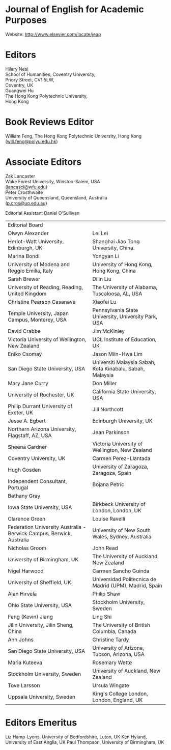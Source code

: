 # Journal of English for Academic Purposes

Website: http://www.elsevier.com/locate/jeap

# Editors

Hilary Nesi   
School of Humanities, Coventry University,   
Priory Street, CV1 5LW,   
Coventry, UK   
Guangwei Hu   
The Hong Kong Polytechnic University,   
Hong Kong

# Book Reviews Editor

William Feng, The Hong Kong Polytechnic University, Hong Kong (will.feng@polyu.edu.hk)

# Associate Editors

Zak Lancaster   
Wake Forest University, Winston-Salem, USA   
(lancasci@wfu.edu)   
Peter Crosthwaite   
University of Queensland, Queensland, Australia   
(p.cros@uq.edu.au)

Editorial Assistant Daniel O'Sullivan

<html><body><table><tr><td colspan="2">Editorial Board</td></tr><tr><td>Olwyn Alexander</td><td>Lei Lei</td></tr><tr><td>Heriot-Watt University, Edinburgh, UK</td><td>Shanghai Jiao Tong University, China.</td></tr><tr><td>Marina Bondi</td><td>Yongyan Li</td></tr><tr><td>University of Modena and Reggio Emilia, Italy</td><td>University of Hong Kong, Hong Kong, China</td></tr><tr><td>Sarah Brewer</td><td>Dilin Liu</td></tr><tr><td>University of Reading, Reading, United Kingdom</td><td>The University of Alabama, Tuscaloosa, AL, USA</td></tr><tr><td>Christine Pearson Casanave</td><td>Xiaofei Lu</td></tr><tr><td>Temple University, Japan Campus, Monterey, USA</td><td>Pennsylvania State University, University Park, USA</td></tr><tr><td>David Crabbe</td><td> Jim McKinley</td></tr><tr><td>Victoria University of Wellington, New Zealand</td><td>UCL Institute of Education, UK</td></tr><tr><td>Eniko Csomay</td><td> Jason Miin-Hwa Lim</td></tr><tr><td>San Diego State University, USA</td><td>Universiti Malaysia Sabah, Kota Kinabalu, Sabah, Malaysia</td></tr><tr><td>Mary Jane Curry</td><td>Don Miller</td></tr><tr><td>University of Rochester, UK</td><td>California State University, USA</td></tr><tr><td>Philip Durrant University of Exeter, UK</td><td>Jill Northcott</td></tr><tr><td>Jesse A. Egbert</td><td>Edinburgh University, UK</td></tr><tr><td>Northern Arizona University, Flagstaff, AZ, USA</td><td>Jean Parkinson</td></tr><tr><td>Sheena Gardner</td><td>Victoria University of Wellington, New Zealand</td></tr><tr><td>Coventry University, UK</td><td>Carmen Perez-Llantada</td></tr><tr><td>Hugh Gosden</td><td>University of Zaragoza, Zaragoza, Spain</td></tr><tr><td>Independent Consultant, Portugal</td><td>Bojana Petric</td></tr><tr><td>Bethany Gray</td><td></td></tr><tr><td>Iowa State University, USA</td><td>Birkbeck University of London, London, UK</td></tr><tr><td>Clarence Green</td><td>Louise Ravelli</td></tr><tr><td>Federation University Australia - Berwick Campus, Berwick, Australia</td><td>University of New South Wales, Sydney, Australia</td></tr><tr><td>Nicholas Groom</td><td>John Read</td></tr><tr><td>University of Birmingham, UK</td><td>The University of Auckland, New Zealand</td></tr><tr><td>Nigel Harwood</td><td>Carmen Sancho Guinda</td></tr><tr><td>University of Sheffield, UK.</td><td>Universidad Politecnica de Madrid (UPM), Madrid, Spain</td></tr><tr><td>Alan Hirvela</td><td>Philip Shaw</td></tr><tr><td>Ohio State University, USA</td><td>Stockholm University, Sweden</td></tr><tr><td>Feng (Kevin) Jiang</td><td>Ling Shi</td></tr><tr><td>Jilin University, Jilin Sheng, China</td><td>The University of British Columbia, Canada</td></tr><tr><td>Ann Johns</td><td>Christine Tardy</td></tr><tr><td>San Diego State University, USA</td><td>University of Arizona, Tucson, Arizona, USA</td></tr><tr><td>Maria Kuteeva</td><td>Rosemary Wette</td></tr><tr><td>Stockholm University, Sweden</td><td>University of Auckland, New Zealand</td></tr><tr><td>Tove Larsson</td><td>Ursula Wingate</td></tr><tr><td>Uppsala University, Sweden</td><td>King&#x27;s College London, London, England, UK</td></tr></table></body></html>

# Editors Emeritus

Liz Hamp-Lyons, University of Bedfordshire, Luton, UK Ken Hyland, University of East Anglia, UK Paul Thompson, University of Birmingham, UK